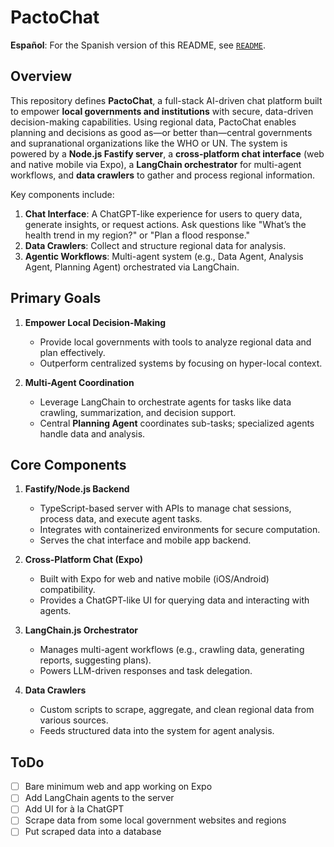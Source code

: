 # PactoChat

**Español**: For the Spanish version of this README, see [`README`](./docs/README_es.md).

## Overview

This repository defines **PactoChat**, a full-stack AI-driven chat platform built to empower **local governments and institutions** with secure, data-driven decision-making capabilities. Using regional data, PactoChat enables planning and decisions as good as—or better than—central governments and supranational organizations like the WHO or UN. The system is powered by a **Node.js Fastify server**, a **cross-platform chat interface** (web and native mobile via Expo), a **LangChain orchestrator** for multi-agent workflows, and **data crawlers** to gather and process regional information.

Key components include:

1. **Chat Interface**: A ChatGPT-like experience for users to query data, generate insights, or request actions. Ask questions like "What’s the health trend in my region?" or "Plan a flood response."
2. **Data Crawlers**: Collect and structure regional data for analysis.
3. **Agentic Workflows**: Multi-agent system (e.g., Data Agent, Analysis Agent, Planning Agent) orchestrated via LangChain.

## Primary Goals

1. **Empower Local Decision-Making**  
   - Provide local governments with tools to analyze regional data and plan effectively.  
   - Outperform centralized systems by focusing on hyper-local context.

2. **Multi-Agent Coordination**  
   - Leverage LangChain to orchestrate agents for tasks like data crawling, summarization, and decision support.  
   - Central **Planning Agent** coordinates sub-tasks; specialized agents handle data and analysis.

## Core Components

1. **Fastify/Node.js Backend**  
   - TypeScript-based server with APIs to manage chat sessions, process data, and execute agent tasks.  
   - Integrates with containerized environments for secure computation.  
   - Serves the chat interface and mobile app backend.

2. **Cross-Platform Chat (Expo)**  
   - Built with Expo for web and native mobile (iOS/Android) compatibility.  
   - Provides a ChatGPT-like UI for querying data and interacting with agents.

3. **LangChain.js Orchestrator**  
   - Manages multi-agent workflows (e.g., crawling data, generating reports, suggesting plans).  
   - Powers LLM-driven responses and task delegation.

4. **Data Crawlers**  
   - Custom scripts to scrape, aggregate, and clean regional data from various sources.  
   - Feeds structured data into the system for agent analysis.

## ToDo

- [ ] Bare minimum web and app working on Expo
- [ ] Add LangChain agents to the server
- [ ] Add UI for à la ChatGPT
- [ ] Scrape data from some local government websites and regions
- [ ] Put scraped data into a database

